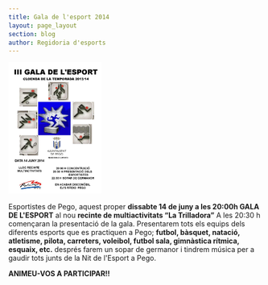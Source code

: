 ```yaml
---
title: Gala de l'esport 2014
layout: page_layout
section: blog
author: Regidoria d'esports
---
```


<a class="salone-image center" href="/images/news/20140611-gala-esport-2014.jpg" title="Gala de l'esport 2014">
    <img style="max-width: 185px;" src="/images/news/20140611-gala-esport-2014.jpg" alt="Gala de l'esport 2014" />
</a>

Esportistes de Pego, aquest proper **dissabte 14 de juny a les 20:00h GALA DE L'ESPORT** al nou **recinte de multiactivitats “La Trilladora”** A les 20:30 h començaran la presentació de la gala. 
Presentarem tots els equips dels diferents esports que es practiquen a Pego; **futbol, bàsquet, natació, atletisme, pilota, carreters, voleibol, futbol sala, gimnàstica rítmica, esquaix, etc.** després farem un sopar de germanor i tindrem música per a gaudir tots junts de la Nit de l'Esport a Pego.

<p class="center">
<strong>ANIMEU-VOS A PARTICIPAR!!</strong>
</p>